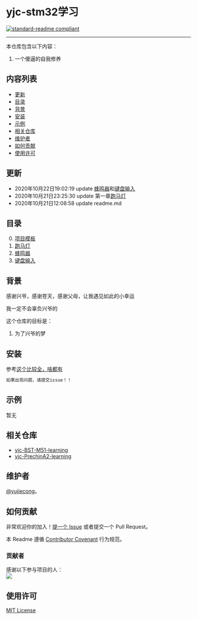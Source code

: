 # yjc-stm32学习

[![standard-readme compliant](https://img.shields.io/badge/readme%20style-standard-brightgreen.svg?style=flat-square)](.)

***
本仓库包含以下内容：

1. 一个傻逼的自我修养


## 内容列表
- [更新](#更新)
- [目录](#目录)
- [背景](#背景)
- [安装](#安装)
- [示例](#示例)
- [相关仓库](#相关仓库)
- [维护者](#维护者)
- [如何贡献](#如何贡献)
- [使用许可](#使用许可)
## 更新
- 2020年10月22日19:02:19 update [蜂鸣器](./contents/ch2-beep)和[键盘输入](./contents/ch3-keyinput)
- 2020年10月21日23:25:30 update 第一章[跑马灯](./contents/ch1-ledwater)
- 2020年10月21日12:08:58 update readme.md
## 目录
0. [项目模板](./contents/ch0-template)
1. [跑马灯](./contents/ch1-ledwater)
2. [蜂鸣器](./contents/ch2-beep)
3. [键盘输入](./contents/ch3-keyinput)



## 背景

感谢兴爷，感谢苍天，感谢父母，让我遇见如此的小幸运  

我一定不会辜负兴爷的


这个仓库的目标是：

1. 为了兴爷的梦

## 安装

参考[这个比较全，啥都有](https://www.bilibili.com/video/BV1Rx411R75t?p=6)

```sh
如果出现问题，请提交issue！！
```


## 示例
暂无

## 相关仓库

- [yjc-BST-M51-learning](https://github.com/yujiecong/yjc-BST-M51-learning)
- [yjc-PrechinA2-learning](https://github.com/yujiecong/yjc-PrechinA2-learning)

## 维护者

[@yujiecong](https://github.com/yujiecong)。

## 如何贡献

非常欢迎你的加入！[提一个 Issue](./issues/new) 或者提交一个 Pull Request。


本 Readme 遵循 [Contributor Covenant](http://contributor-covenant.org/version/1/3/0/) 行为规范。

### 贡献者

感谢以下参与项目的人：  
<a href="graphs/contributors"><img src="https://avatars2.githubusercontent.com/u/44287052?s=60&amp;v=4" /></a>


## 使用许可
[MIT License](./blob/master/LICENSE)
